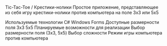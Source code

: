Tic-Tac-Toe / Крестики-нолики
Простое приложение, представляющее из себя игру крестики-нолики против компьютера на поле 3x3 или 5x5

Используемые технологии
C#
Windows Forms
Доступные размерности поля
3x3
5x5
Планируемые возможности для реализации
Выбор размерности поля (3x3, 5x5)
Выбор сложности
Режим игры компьютера против компьютера
